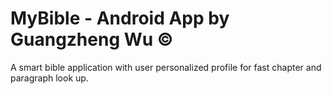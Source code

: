 # MyBible - Android App by Guangzheng Wu ©

A smart bible application with user personalized profile for fast chapter and paragraph look up.
